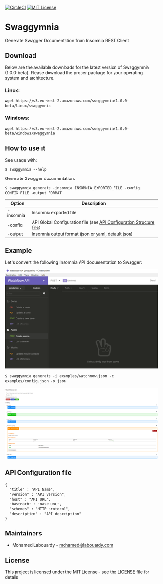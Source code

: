 [![CircleCI](https://circleci.com/gh/mlabouardy/swaggymnia/tree/master.svg?style=svg&circle-token=bcfce92d1e46aaf0d50b4b3fa8baf8406d4bc115)](https://circleci.com/gh/mlabouardy/swaggymnia/tree/master) [![MIT License](http://img.shields.io/badge/license-MIT-blue.svg?style=flat)](LICENSE)

# Swaggymnia

Generate Swagger Documentation from Insomnia REST Client

## Download

Below are the available downloads for the latest version of Swaggymnia  (1.0.0-beta). Please download the proper package for your operating system and architecture.

### Linux:

```
wget https://s3.eu-west-2.amazonaws.com/swaggymnia/1.0.0-beta/linux/swaggymnia
```

### Windows:

```
wget https://s3.eu-west-2.amazonaws.com/swaggymnia/1.0.0-beta/windows/swaggymnia
```

## How to use it

See usage with:

```
$ swaggymnia --help
```

Generate Swagger documentation:

```
$ swaggymnia generate -insomnia INSOMNIA_EXPORTED_FILE -config CONFIG_FILE -output FORMAT
```

| Option | Description |
| ------ | ----------- |
| -insomnia | Insomnia exported file |
| -config | API Global Configuration file (see [API Configuration Structure File](#License))|
| -output | Insomnia output format (json or yaml, default json)  |


## Example

Let's convert the following Insomnia API documentation to Swagger:

<div align="center">
  <img src="insomnia.png"/>
</div>

```
$ swaggymnia generate -i examples/watchnow.json -c examples/config.json -o json
```

<div align="center">
  <img src="swagger.png"/>
</div>

## API Configuration file

```
{
  "title" : "API Name",
  "version" : "API version",
  "host" : "API URL",
  "bastPath" : "Base URL",
  "schemes" : "HTTP protocol",
  "description" : "API description"
}
```

## Maintainers

- Mohamed Labouardy - mohamed@labouardy.com

## License

This project is licensed under the MIT License - see the [LICENSE](LICENSE) file for details
